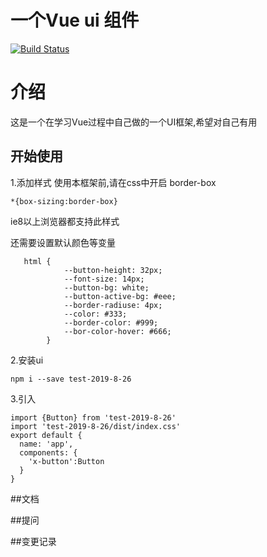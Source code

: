 # 一个Vue ui 组件

[![Build Status](https://www.travis-ci.org/1577351xyh/Vue-Ui.svg?branch=master)](https://www.travis-ci.org/1577351xyh/Vue-Ui)

# 介绍
这是一个在学习Vue过程中自己做的一个UI框架,希望对自己有用

## 开始使用
1.添加样式
使用本框架前,请在css中开启 border-box
```
*{box-sizing:border-box}
```
ie8以上浏览器都支持此样式

还需要设置默认颜色等变量
```
   html {
            --button-height: 32px;
            --font-size: 14px;
            --button-bg: white;
            --button-active-bg: #eee;
            --border-radiuse: 4px;                  
            --color: #333;
            --border-color: #999;
            --bor-color-hover: #666;
        }
```

2.安装ui
```
npm i --save test-2019-8-26
```

3.引入
````angularjs
import {Button} from 'test-2019-8-26'
import 'test-2019-8-26/dist/index.css'
export default {
  name: 'app',
  components: {
    'x-button':Button
  }
}
````


##文档

##提问

##变更记录

##

